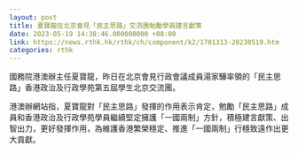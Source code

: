 ```yaml
---
layout: post
title: 夏寶龍在北京會見「民主思路」交流團勉勵學員建言獻策
date: 2023-05-19 14:38:46.000000000 +08:00
link: https://news.rthk.hk/rthk/ch/component/k2/1701313-20230519.htm
categories: rthk
---
```


國務院港澳辦主任夏寶龍，昨日在北京會見行政會議成員湯家驊率領的「民主思路」香港政治及行政學苑第五屆學生北京交流團。

港澳辦網站指，夏寶龍對「民主思路」發揮的作用表示肯定，勉勵「民主思路」成員和香港政治及行政學苑學員繼續堅定擁護「一國兩制」方針，積極建言獻策、出智出力，更好發揮作用，為維護香港繁榮穩定、推進「一國兩制」行穩致遠作出更大貢獻。
